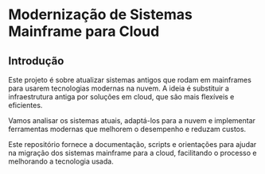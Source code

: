 # Modernização de Sistemas Mainframe para Cloud

## Introdução

Este projeto é sobre atualizar sistemas antigos que rodam em mainframes para usarem tecnologias modernas na nuvem. A ideia é substituir a infraestrutura antiga por soluções em cloud, que são mais flexíveis e eficientes.

Vamos analisar os sistemas atuais, adaptá-los para a nuvem e implementar ferramentas modernas que melhorem o desempenho e reduzam custos. 

Este repositório fornece a documentação, scripts e orientações para ajudar na migração dos sistemas mainframe para a cloud, facilitando o processo e melhorando a tecnologia usada.
